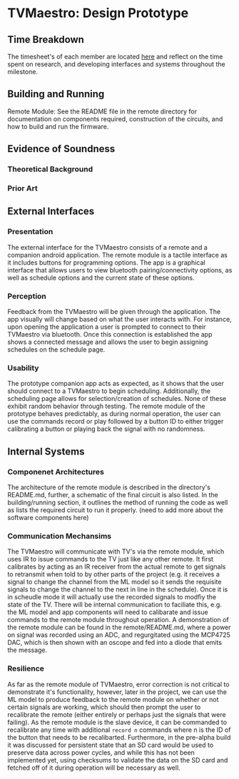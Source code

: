 # TVMaestro: Design Prototype

## Time Breakdown
The timesheet's of each member are located [here](https://docs.google.com/spreadsheets/d/1YhgjYHVoKcEeV9-Mo8SlOOsEO-r5k9PXPGEjSaAOhO4/edit#gid=0) and reflect on the time spent on research, and developing interfaces and systems throughout the milestone.

## Building and Running
Remote Module: See the README file in the remote directory for documentation on components required, construction of the circuits, and how to build and run the firmware.

## Evidence of Soundness
### Theoretical Background
### Prior Art
## External Interfaces
### Presentation
The external interface for the TVMaestro consists of a remote and a companion android application. The remote module is a tactile interface as it includes buttons for programming options. The app is a graphical interface that allows users to view bluetooth pairing/connectivity options, as well as schedule options and the current state of these options. 

### Perception
Feedback from the TVMaestro will be given through the application. The app visually will change based on what the user interacts with. For instance, upon opening the application a user is prompted to connect to their TVMaestro via bluetooth. Once this connection is established the app shows a connected message and allows the user to begin assigning schedules on the schedule page.

### Usability
The prototype companion app acts as expected, as it shows that the user should connect to a TVMaestro to begin scheduling. Additionally, the scheduling page allows for selection/creation of schedules. None of these exhibit random behavior through testing.
The remote module of the prototype behaves predictably, as during normal operation, the user can use the commands record or play followed by a button ID to either trigger calibrating a button or playing back the signal with no randomness.

## Internal Systems
### Componenet Architectures
The architecture of the remote module is described in the directory's README.md, further, a schematic of the final circuit is also listed. In the building/running section, it outlines the method of running the code as well as lists the required circuit to run it properly. (need to add more about the software components here)

### Communication Mechansims
The TVMaestro will communicate with TV's via the remote module, which uses IR to issue commands to the TV just like any other remote. It first calibrates by acting as an IR receiver from the actual remote to get signals to retransmit when told to by other parts of the project (e.g. it receives a signal to change the channel from the ML model so it sends the requisite signals to change the channel to the next in line in the schedule). Once it is in scheudle mode it will actually use the recorded signals to modfiy the state of the TV. There will be internal communication to faciliate this, e.g. the ML model and app components will need to calibarate and issue commands to the remote module throughout operation. A demonstration of the remote module can be found in the remote/README.md, where a power on signal was recorded using an ADC, and regurgitated using the MCP4725 DAC, which is then shown with an oscope and fed into a diode that emits the message.

### Resilience
As far as the remote module of TVMaestro, error correction is not critical to demonstrate it's functionality, however, later in the project, we can use the ML model to produce feedback to the remote module on whether or not certain signals are working, which should then prompt the user to recalibrate the remote (either entirely or perhaps just the signals that were failing). As the remote module is the slave device, it can be commanded to recalibrate any time with additional `record n` commands where n is the ID of the button that needs to be recalibarted. Furthermore, in the pre-alpha build it was discussed for persistent state that an SD card would be used to preserve data across power cycles, and while this has not been implemented yet, using checksums to validate the data on the SD card and fetched off of it during operation will be necessary as well.
